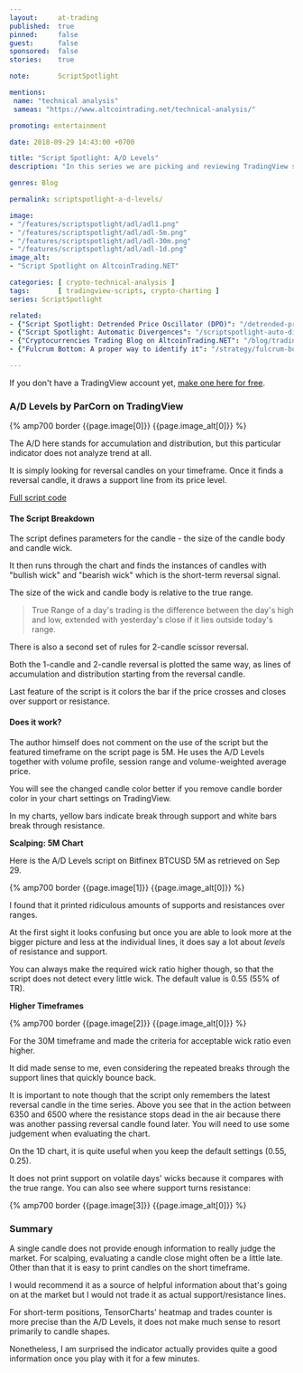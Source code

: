 ```yaml
---
layout:     at-trading
published:  true
pinned:     false
guest:      false
sponsored:  false
stories:    true

note:       ScriptSpotlight

mentions:
 name: "technical analysis"
 sameas: "https://www.altcointrading.net/technical-analysis/"

promoting: entertainment

date: 2018-09-29 14:43:00 +0700

title: "Script Spotlight: A/D Levels"
description: "In this series we are picking and reviewing TradingView scripts for technical analysis that recently popped up in the daily popular feed."

genres: Blog

permalink: scriptspotlight-a-d-levels/

image:
- "/features/scriptspotlight/adl/adl1.png"
- "/features/scriptspotlight/adl/adl-5m.png"
- "/features/scriptspotlight/adl/adl-30m.png"
- "/features/scriptspotlight/adl/adl-1d.png"
image_alt:
- "Script Spotlight on AltcoinTrading.NET"

categories: [ crypto-technical-analysis ]
tags:       [ tradingview-scripts, crypto-charting ]
series: ScriptSpotlight

related:
- {"Script Spotlight: Detrended Price Oscillator (DPO)": "/detrended-price-oscillator/"}
- {"Script Spotlight: Automatic Divergences": "/scriptspotlight-auto-divergences/"}
- {"Cryptocurrencies Trading Blog on AltcoinTrading.NET": "/blog/trading/"}
- {"Fulcrum Bottom: A proper way to identify it": "/strategy/fulcrum-bottom/"}

---
```


If you don't have a TradingView account yet, [make one here for free](http://bit.ly/at-tvd-eth).

### A/D Levels by ParCorn on TradingView

{% amp700 border {{page.image[0]}} {{page.image_alt[0]}} %}

The A/D here stands for accumulation and distribution, but this particular indicator does not analyze trend at all.

It is simply looking for reversal candles on your timeframe. Once it finds a reversal candle, it draws a support line from its price level.

[Full script code](https://www.tradingview.com/script/esMOFuTs-A-D-Levels/)

#### The Script Breakdown

The script defines parameters for the candle - the size of the candle body and candle wick.

It then runs through the chart and finds the instances of candles with "bullish wick" and "bearish wick" which is the short-term reversal signal.

The size of the wick and candle body is relative to the true range.

> True Range of a day's trading is the difference between the day's high and low, extended with yesterday's close if it lies outside today's range.

There is also a second set of rules for 2-candle scissor reversal.

Both the 1-candle and 2-candle reversal is plotted the same way, as lines of accumulation and distribution starting from the reversal candle.

Last feature of the script is it colors the bar if the price crosses and closes over support or resistance.

#### Does it work?

The author himself does not comment on the use of the script but the featured timeframe on the script page is 5M. He uses the A/D Levels together with volume profile, session range and volume-weighted average price.

You will see the changed candle color better if you remove candle border color in your chart settings on TradingView.

In my charts, yellow bars indicate break through support and white bars break through resistance.

**Scalping: 5M Chart**

Here is the A/D Levels script on Bitfinex BTCUSD 5M as retrieved on Sep 29.

{% amp700 border {{page.image[1]}} {{page.image_alt[0]}} %}

I found that it printed ridiculous amounts of supports and resistances over ranges.

At the first sight it looks confusing but once you are able to look more at the bigger picture and less at the individual lines, it does say a lot about *levels* of resistance and support.

You can always make the required wick ratio higher though, so that the script does not detect every little wick. The default value is 0.55 (55% of TR).

**Higher Timeframes**

{% amp700 border {{page.image[2]}} {{page.image_alt[0]}} %}

For the 30M timeframe and made the criteria for acceptable wick ratio even higher.

It did made sense to me, even considering the repeated breaks through the support lines that quickly bounce back.

It is important to note though that the script only remembers the latest reversal candle in the time series. Above you see that in the action between 6350 and 6500 where the resistance stops dead in the air because there was another passing reversal candle found later. You will need to use some judgement when evaluating the chart.

On the 1D chart, it is quite useful when you keep the default settings (0.55, 0.25).

It does not print support on volatile days' wicks because it compares with the true range. You can also see where support turns resistance:

{% amp700 border {{page.image[3]}} {{page.image_alt[0]}} %}

### Summary

A single candle does not provide enough information to really judge the market. For scalping, evaluating a candle close might often be a little late. Other than that it is easy to print candles on the short timeframe.

I would recommend it as a source of helpful information about that's going on at the market but I would not trade it as actual support/resistance lines.

For short-term positions, TensorCharts' heatmap and trades counter is more precise than the A/D Levels, it does not make much sense to resort primarily to candle shapes.

Nonetheless, I am surprised the indicator actually provides quite a good information once you play with it for a few minutes.
